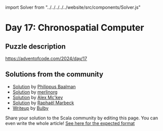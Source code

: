 import Solver from "../../../../../website/src/components/Solver.js"

# Day 17: Chronospatial Computer

## Puzzle description

https://adventofcode.com/2024/day/17

## Solutions from the community

- [Solution](https://github.com/Philippus/adventofcode/blob/main/src/main/scala/adventofcode2024/Day17.scala) by [Philippus Baalman](https://github.com/philippus)
- [Solution](https://github.com/merlinorg/aoc2024/blob/main/src/main/scala/Day17.scala) by [merlinorg](https://github.com/merlinorg)
- [Solution](https://github.com/AlexMckey/AoC2024_Scala/blob/master/src/year2024/day17.scala) by [Alex Mc'key](https://github.com/AlexMckey)
- [Solution](https://github.com/rmarbeck/advent2024/blob/main/day17/src/main/scala/Solution.scala) by [Raphaël Marbeck](https://github.com/rmarbeck)
- [Writeup](https://thedrawingcoder-gamer.github.io/aoc-writeups/2024/day17.html) by [Bulby](https://github.com/TheDrawingCoder-Gamer)

Share your solution to the Scala community by editing this page.
You can even write the whole article! [See here for the expected format](https://github.com/scalacenter/scala-advent-of-code/discussions/424)
